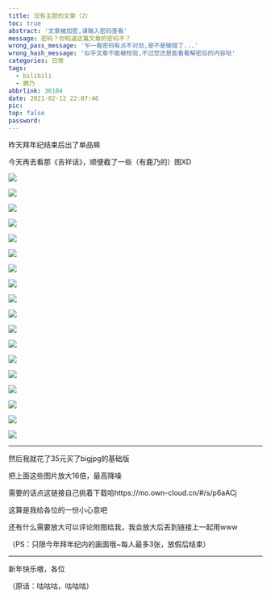 ```yaml
---
title: 没有主题的文章（2）
toc: true
abstract: '文章被加密,请输入密码查看'
message: 密码？你知道这篇文章的密码不？
wrong_pass_message: '乍一看密码有点不对劲,是不是输错了...'
wrong_hash_message: '似乎文章不能被校验,不过您还是能看看解密后的内容哒'
categories: 日常
tags:
  - bilibili
  - 鹿乃
abbrlink: 36104
date: 2021-02-12 22:07:46
pic:
top: false
password:
---
```


昨天拜年纪结束后出了单品嘛

今天再去看那《吉祥话》，顺便截了一些（有鹿乃的）图XD

![](https://liliakaijun-pic.vercel.app/36104/60268d3dd5e3b.webp)

![](https://liliakaijun-pic.vercel.app/36104/60268d3e4b91e.webp)

![](https://liliakaijun-pic.vercel.app/36104/60268d3de2cb7.webp)

![](https://liliakaijun-pic.vercel.app/36104/60268d3f5c1aa.webp)

![](https://liliakaijun-pic.vercel.app/36104/60268d3f3365c.webp)

![](https://liliakaijun-pic.vercel.app/36104/60268d41548de.webp)

![](https://liliakaijun-pic.vercel.app/36104/60268d429fcbc.webp)

![](https://liliakaijun-pic.vercel.app/36104/60268d43917bb.webp)

![](https://liliakaijun-pic.vercel.app/36104/60268d44782d0.webp)

![](https://liliakaijun-pic.vercel.app/36104/60268d42c3d46.webp)

![](https://liliakaijun-pic.vercel.app/36104/60268e26639b6.webp)

![](https://liliakaijun-pic.vercel.app/36104/60268e2570050.webp)

![](https://liliakaijun-pic.vercel.app/36104/60268e270ed05.webp)

![](https://liliakaijun-pic.vercel.app/36104/60268e26b47e6.webp)

![](https://liliakaijun-pic.vercel.app/36104/60268e26b10d3.webp)

![](https://liliakaijun-pic.vercel.app/36104/60268e2650a3a.webp)

![](https://liliakaijun-pic.vercel.app/36104/60268e26d2802.webp)

![](https://liliakaijun-pic.vercel.app/36104/60268e271c323.webp)

---

然后我就花了35元买了bigjpg的基础版

把上面这些图片放大16倍，最高降噪

需要的话点这链接自己挑着下载哈https://mo.own-cloud.cn/#/s/p6aACj

这算是我给各位的一份小心意吧

还有什么需要放大可以评论附图给我，我会放大后丢到链接上一起用www

（PS：只限今年拜年纪内的画面哦~每人最多3张，放假后结束）

---

新年快乐嗷，各位

（原话：咕咕咕，咕咕咕）